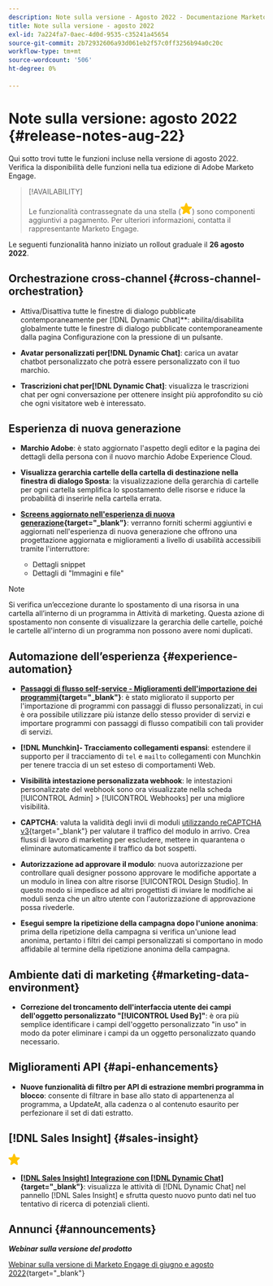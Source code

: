 ```yaml
---
description: Note sulla versione - Agosto 2022 - Documentazione Marketo - Documentazione del prodotto
title: Note sulla versione - agosto 2022
exl-id: 7a224fa7-0aec-4d0d-9535-c35241a45654
source-git-commit: 2b72932606a93d061eb2f57c0ff3256b94a0c20c
workflow-type: tm+mt
source-wordcount: '506'
ht-degree: 0%

---
```


# Note sulla versione: agosto 2022 {#release-notes-aug-22}

Qui sotto trovi tutte le funzioni incluse nella versione di agosto 2022. Verifica la disponibilità delle funzioni nella tua edizione di Adobe Marketo Engage.

>[!AVAILABILITY]
>
>Le funzionalità contrassegnate da una stella (![stella](assets/yellow-star.png)) sono componenti aggiuntivi a pagamento. Per ulteriori informazioni, contatta il rappresentante Marketo Engage.

Le seguenti funzionalità hanno iniziato un rollout graduale il **26 agosto 2022**.

## Orchestrazione cross-channel {#cross-channel-orchestration}

* Attiva/Disattiva tutte le finestre di dialogo pubblicate contemporaneamente per [!DNL Dynamic Chat]**: abilita/disabilita globalmente tutte le finestre di dialogo pubblicate contemporaneamente dalla pagina Configurazione con la pressione di un pulsante.

* **Avatar personalizzati per[!DNL Dynamic Chat]**: carica un avatar chatbot personalizzato che potrà essere personalizzato con il tuo marchio.

* **Trascrizioni chat per[!DNL Dynamic Chat]**: visualizza le trascrizioni chat per ogni conversazione per ottenere insight più approfondito su ciò che ogni visitatore web è interessato.

## Esperienza di nuova generazione

* **Marchio Adobe**: è stato aggiornato l&#39;aspetto degli editor e la pagina dei dettagli della persona con il nuovo marchio Adobe Experience Cloud.

* **Visualizza gerarchia cartelle della cartella di destinazione nella finestra di dialogo Sposta**: la visualizzazione della gerarchia di cartelle per ogni cartella semplifica lo spostamento delle risorse e riduce la probabilità di inserirle nella cartella errata.

* **[Screens aggiornato nell&#39;esperienza di nuova generazione](/help/marketo/product-docs/marketo-engage-modern-ux/toggle-switch.md){target="_blank"}**: verranno forniti schermi aggiuntivi e aggiornati nell&#39;esperienza di nuova generazione che offrono una progettazione aggiornata e miglioramenti a livello di usabilità accessibili tramite l&#39;interruttore:

   * Dettagli snippet
   * Dettagli di &quot;Immagini e file&quot;

>[!NOTE]
>
>Si verifica un’eccezione durante lo spostamento di una risorsa in una cartella all’interno di un programma in Attività di marketing. Questa azione di spostamento non consente di visualizzare la gerarchia delle cartelle, poiché le cartelle all&#39;interno di un programma non possono avere nomi duplicati.

## Automazione dell’esperienza {#experience-automation}

* **[Passaggi di flusso self-service - Miglioramenti dell&#39;importazione dei programmi](/help/marketo/product-docs/core-marketo-concepts/smart-campaigns/flow-actions/flow-step-service.md){target="_blank"}**: è stato migliorato il supporto per l&#39;importazione di programmi con passaggi di flusso personalizzati, in cui è ora possibile utilizzare più istanze dello stesso provider di servizi e importare programmi con passaggi di flusso compatibili con tali provider di servizi.

* **[!DNL Munchkin]- Tracciamento collegamenti espansi**: estendere il supporto per il tracciamento di `tel` e `mailto` collegamenti con Munchkin per tenere traccia di un set esteso di comportamenti Web.

* **Visibilità intestazione personalizzata webhook**: le intestazioni personalizzate del webhook sono ora visualizzate nella scheda [!UICONTROL Admin] > [!UICONTROL Webhooks] per una migliore visibilità.

* **CAPTCHA**: valuta la validità degli invii di moduli [utilizzando reCAPTCHA v3](/help/marketo/product-docs/demand-generation/forms/using-captcha/enable-captcha-in-marketo-forms.md){target="_blank"} per valutare il traffico del modulo in arrivo. Crea flussi di lavoro di marketing per escludere, mettere in quarantena o eliminare automaticamente il traffico da bot sospetti.

* **Autorizzazione ad approvare il modulo**: nuova autorizzazione per controllare quali designer possono approvare le modifiche apportate a un modulo in linea con altre risorse [!UICONTROL Design Studio]. In questo modo si impedisce ad altri progettisti di inviare le modifiche ai moduli senza che un altro utente con l&#39;autorizzazione di approvazione possa rivederle.

* **Esegui sempre la ripetizione della campagna dopo l&#39;unione anonima**: prima della ripetizione della campagna si verifica un&#39;unione lead anonima, pertanto i filtri dei campi personalizzati si comportano in modo affidabile al termine della ripetizione anonima della campagna.

## Ambiente dati di marketing {#marketing-data-environment}

* **Correzione del troncamento dell&#39;interfaccia utente dei campi dell&#39;oggetto personalizzato &quot;[!UICONTROL Used By]&quot;**: è ora più semplice identificare i campi dell&#39;oggetto personalizzato &quot;in uso&quot; in modo da poter eliminare i campi da un oggetto personalizzato quando necessario.

## Miglioramenti API {#api-enhancements}

* **Nuove funzionalità di filtro per API di estrazione membri programma in blocco**: consente di filtrare in base allo stato di appartenenza al programma, a UpdateAt, alla cadenza o al contenuto esaurito per perfezionare il set di dati estratto.

## [!DNL Sales Insight] {#sales-insight}

![(stella)](assets/yellow-star.png)

* **[[!DNL Sales Insight] Integrazione con [!DNL Dynamic Chat]](/help/marketo/product-docs/marketo-sales-insight/msi-for-salesforce/features/dynamic-chat-integration.md){target="_blank"}**: visualizza le attività di [!DNL Dynamic Chat] nel pannello [!DNL Sales Insight] e sfrutta questo nuovo punto dati nel tuo tentativo di ricerca di potenziali clienti.

## Annunci {#announcements}

**_Webinar sulla versione del prodotto_**

[Webinar sulla versione di Marketo Engage di giugno e agosto 2022](https://engage.marketo.com/2022_June_August_Release_Webinar_OnDemandPage.html){target="_blank"}
